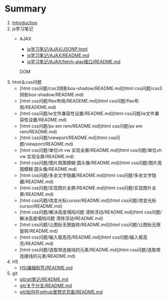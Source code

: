 # Summary

1. [Introduction](README.md)
2. js学习笔记
   * AJAX
     * [js学习笔记/AJAX/JSONP.html](js学习笔记/AJAX/JSONP.html)
     * [js学习笔记/AJAX/README.md](js学习笔记/AJAX/README.md)
     * [js学习笔记/AJAX/fetch-ajax接口/README.md](js学习笔记/AJAX/fetch-ajax接口/README.md)

     DOM
3. html＆css问题
   * [html css问题/css3阴影box-shadow/README.md](html css问题/css3阴影box-shadow/README.md)
   * [html css问题/flex布局/READEME.md](html css问题/flex布局/READEME.md)
   * [html css问题/ie文件兼容性设置/README.md](html css问题/ie文件兼容性设置/README.md)
   * [html css问题/px em rem/README.md](html css问题/px em rem/README.md)
   * [html css问题/viewport/README.md](html css问题/viewport/README.md)
   * [html css问题/单位vh vw 实现全屏/README.md](html css问题/单位vh vw 实现全屏/README.md)
   * [html css问题/图片周围模糊 圆头像/README.md](html css问题/图片周围模糊 圆头像/README.md)
   * [html css问题/多余文字隐藏/README.md](html css问题/多余文字隐藏/README.md)
   * [html css问题/实现图片全屏/README.md](html css问题/实现图片全屏/README.md)
   * [html css问题/改变光标cursor/README.md](html css问题/改变光标cursor/README.md)
   * [html css问题/解决高度塌陷问题 清除浮动/README.md](html css问题/解决高度塌陷问题 清除浮动/README.md)
   * [html css问题/让图标无限旋转/README.md](html css问题/让图标无限旋转/README.md)
   * [html css问题/输入框高亮/README.md](html css问题/输入框高亮/README.md)
   * [html css问题/选取带连接线的元素/README.md](html css问题/选取带连接线的元素/README.md)
4. H5
   * [H5/编辑标签/README.md](H5/编辑标签/README.md)
5. git
   * [git/git笔记/README.md](git/git笔记/README.md)
   * [git/关于分支/README.md](git/关于分支/README.md)
   * [git/如何在github里预览页面/README.md](git/如何在github里预览页面/README.md)



